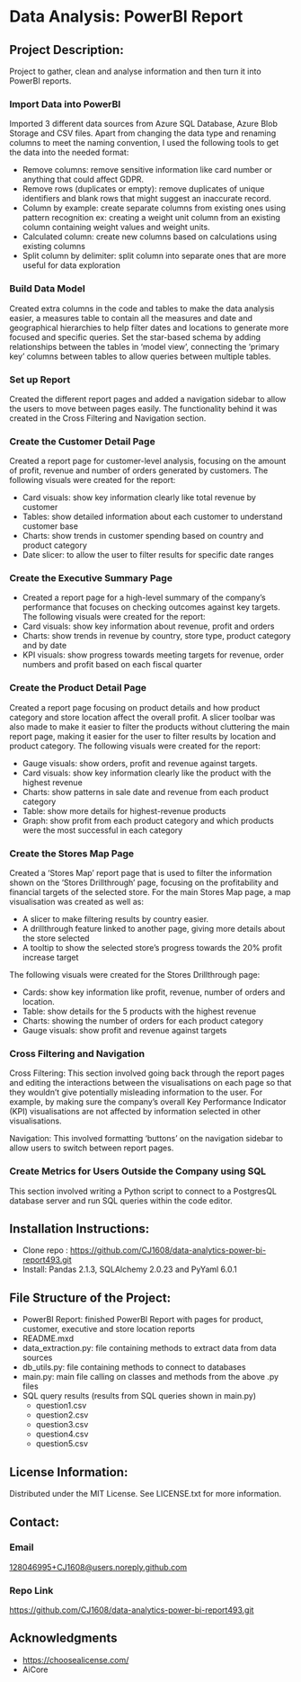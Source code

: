 # Data Analysis: PowerBI Report

## Project Description:
Project to gather, clean and analyse information and then turn it into PowerBI reports. 

### Import Data into PowerBI
Imported 3 different data sources from Azure SQL Database, Azure Blob Storage and CSV files. Apart from changing the data type and renaming columns to meet the naming convention, I used the following tools to get the data into the needed format:
- Remove columns: remove sensitive information like card number or anything that could affect GDPR. 
- Remove rows (duplicates or empty): remove duplicates of unique identifiers and blank rows that might suggest an inaccurate record. 
- Column by example: create separate columns from existing ones using pattern recognition ex: creating a weight unit column from an existing column containing weight values and weight units. 
- Calculated column: create new columns based on calculations using existing columns
- Split column by delimiter: split column into separate ones that are more useful for data exploration

### Build Data Model
Created extra columns in the code and tables to make the data analysis easier, a measures table to contain all the measures and date and geographical hierarchies to help filter dates and locations to generate more focused and specific queries. Set the star-based schema by adding relationships between the tables in ‘model view’, connecting the ‘primary key’ columns between tables to allow queries between multiple tables.

### Set up Report
Created the different report pages and added a navigation sidebar to allow the users to move between pages easily. The functionality behind it was created in the Cross Filtering and Navigation section. 

### Create the Customer Detail Page
Created a report page for customer-level analysis, focusing on the amount of profit, revenue and number of orders generated by customers. The following visuals were created for the report:
- Card visuals: show key information clearly like total revenue by customer
- Tables: show detailed information about each customer to understand customer base 
- Charts: show trends in customer spending based on country and product category
- Date slicer: to allow the user to filter results for specific date ranges 

### Create the Executive Summary Page
- Created a report page for a high-level summary of the company’s performance that focuses on checking outcomes against key targets. The following visuals were created for the report:
- Card visuals: show key information about revenue, profit and orders 
- Charts: show trends in revenue by country, store type, product category and by date
- KPI visuals: show progress towards meeting targets for revenue, order numbers and profit based on each fiscal quarter

### Create the Product Detail Page
Created a report page focusing on product details and how product category and store location affect the overall profit. A slicer toolbar was also made to make it easier to filter the products without cluttering the main report page, making it easier for the user to filter results by location and product category. 
The following visuals were created for the report:
- Gauge visuals: show orders, profit and revenue against targets. 
- Card visuals: show key information clearly like the product with the highest revenue
- Charts: show patterns in sale date and revenue from each product category
- Table: show more details for highest-revenue products
- Graph: show profit from each product category and which products were the most successful in each category

### Create the Stores Map Page
Created a ‘Stores Map’ report page that is used to filter the information shown on the ‘Stores Drillthrough’ page, focusing on the profitability and financial targets of the selected store. 
For the main Stores Map page, a map visualisation was created as well as:
- A slicer to make filtering results by country easier. 
- A drillthrough feature linked to another page, giving more details about the store selected 
- A tooltip to show the selected store’s progress towards the 20% profit increase target

The following visuals were created for the Stores Drillthrough page:
- Cards: show key information like profit, revenue, number of orders and location.
- Table: show details for the 5 products with the highest revenue
- Charts: showing the number of orders for each product category
- Gauge visuals: show profit and revenue against targets

### Cross Filtering and Navigation
Cross Filtering: 
This section involved going back through the report pages and editing the interactions between the visualisations on each page so that they wouldn’t give potentially misleading information to the user. For example, by making sure the company’s overall Key Performance Indicator (KPI) visualisations are not affected by information selected in other visualisations. 

Navigation:
This involved formatting ‘buttons’ on the navigation sidebar to allow users to switch between report pages. 

### Create Metrics for Users Outside the Company using SQL
This section involved writing a Python script to connect to a PostgresQL database server and run SQL queries within the code editor. 

## Installation Instructions:
- Clone repo : https://github.com/CJ1608/data-analytics-power-bi-report493.git
- Install: Pandas 2.1.3, SQLAlchemy 2.0.23 and PyYaml 6.0.1

## File Structure of the Project:
- PowerBI Report: finished PowerBI Report with pages for product, customer, executive and store location reports
- README.mxd
- data_extraction.py: file containing methods to extract data from data sources
- db_utils.py: file containing methods to connect to databases
- main.py: main file calling on classes and methods from the above .py files
- SQL query results (results from SQL queries shown in main.py)
    - question1.csv
    - question2.csv
    - question3.csv
    - question4.csv
    - question5.csv

## License Information:
Distributed under the MIT License. See LICENSE.txt for more information.

## Contact: 

### Email 
128046995+CJ1608@users.noreply.github.com

### Repo Link 
https://github.com/CJ1608/data-analytics-power-bi-report493.git

## Acknowledgments 
- https://choosealicense.com/
- AiCore
